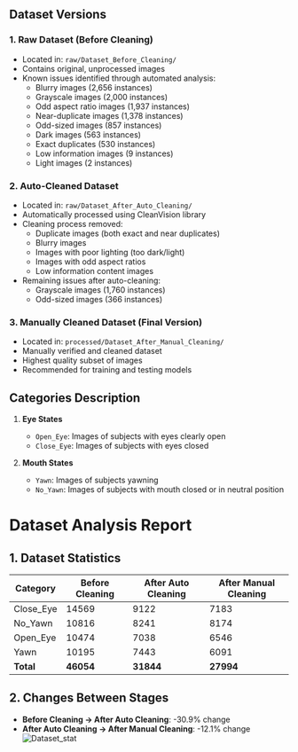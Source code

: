 
## Dataset Versions

### 1. Raw Dataset (Before Cleaning)
- Located in: `raw/Dataset_Before_Cleaning/`
- Contains original, unprocessed images
- Known issues identified through automated analysis:
  - Blurry images (2,656 instances)
  - Grayscale images (2,000 instances)
  - Odd aspect ratio images (1,937 instances)
  - Near-duplicate images (1,378 instances)
  - Odd-sized images (857 instances)
  - Dark images (563 instances)
  - Exact duplicates (530 instances)
  - Low information images (9 instances)
  - Light images (2 instances)

### 2. Auto-Cleaned Dataset
- Located in: `raw/Dataset_After_Auto_Cleaning/`
- Automatically processed using CleanVision library
- Cleaning process removed:
  - Duplicate images (both exact and near duplicates)
  - Blurry images
  - Images with poor lighting (too dark/light)
  - Images with odd aspect ratios
  - Low information content images
- Remaining issues after auto-cleaning:
  - Grayscale images (1,760 instances)
  - Odd-sized images (366 instances)

### 3. Manually Cleaned Dataset (Final Version)
- Located in: `processed/Dataset_After_Manual_Cleaning/`
- Manually verified and cleaned dataset
- Highest quality subset of images
- Recommended for training and testing models

## Categories Description

1. **Eye States**
   - `Open_Eye`: Images of subjects with eyes clearly open
   - `Close_Eye`: Images of subjects with eyes closed

2. **Mouth States**
   - `Yawn`: Images of subjects yawning
   - `No_Yawn`: Images of subjects with mouth closed or in neutral position



# Dataset Analysis Report

## 1. Dataset Statistics

| Category   | Before Cleaning | After Auto Cleaning | After Manual Cleaning |
|------------|-----------------|---------------------|-----------------------|
| Close_Eye  | 14569           | 9122                | 7183                  |
| No_Yawn    | 10816           | 8241                | 8174                  |
| Open_Eye   | 10474           | 7038                | 6546                  |
| Yawn       | 10195           | 7443                | 6091                  |
| **Total**  | **46054**       | **31844**           | **27994**             |

## 2. Changes Between Stages

- **Before Cleaning → After Auto Cleaning**: -30.9% change  
- **After Auto Cleaning → After Manual Cleaning**: -12.1% change
![Dataset_stat](https://github.com/user-attachments/assets/7f259222-2096-4f60-8eef-1bba30d11c15)

